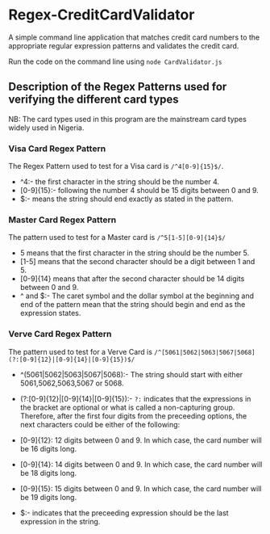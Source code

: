 # Regex-CreditCardValidator

A simple command line application that matches credit card numbers to the appropriate regular expression patterns and validates the credit card.

Run the code on the command line using `node CardValidator.js`

## Description of the Regex Patterns used for verifying the different card types

NB: The card types used in this program are the mainstream card types widely used in Nigeria.

### Visa Card Regex Pattern

The Regex Pattern used to test for a Visa card is `/^4[0-9]{15}$/`.

- ^4:- the first character in the string should be the number 4.
- [0-9]{15}:- following the number 4 should be 15 digits between 0 and 9.
- $:- means the string should end exactly as stated in the pattern.

### Master Card Regex Pattern

The pattern used to test for a Master card is `/^5[1-5][0-9]{14}$/`

- 5 means that the first character in the string should be the number 5.
- [1-5] means that the second character should be a digit between 1 and 5.
- [0-9]{14} means that after the second character should be 14 digits between 0 and 9.
- ^ and $:- The caret symbol and the dollar symbol at the beginning and end of the pattern mean that the string should begin and end as the expression states.

### Verve Card Regex Pattern

The pattern used to test for a Verve Card is `/^[5061|5062|5063|5067|5068](?:[0-9]{12}|[0-9]{14}|[0-9]{15})$/`

- ^(5061|5062|5063|5067|5068):- The string should start with either 5061,5062,5063,5067 or 5068.
- (?:[0-9]{12}|[0-9]{14}|[0-9]{15}):- `?:` indicates that the expressions in the bracket are optional or what is called a non-capturing group. Therefore, after the first four digits from the preceeding options, the next characters could be either of the following:
  
- [0-9]{12}: 12 digits between 0 and 9. In which case, the card number will be 16 digits long.
- [0-9]{14}: 14 digits between 0 and 9. In which case, the card number will be 18 digits long.
- [0-9]{15}: 15 digits between 0 and 9. In which case, the card number will be 19 digits long.

- $:- indicates that the preceeding expression should be the last expression in the string.
